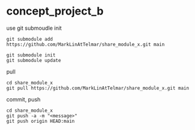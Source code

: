 # concept_project_b

use git submoudle 
init
```
git submodule add https://github.com/MarkLinAtTelmar/share_module_x.git main

git submodule init
git submodule update
```

pull
```
cd share_module_x
git pull https://github.com/MarkLinAtTelmar/share_module_x.git main
```

commit, push
```
cd share_module_x
git push -a -m "<message>"
git push origin HEAD:main
```
